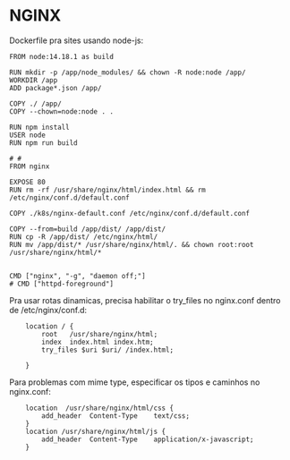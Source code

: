 <!-- 

ERRO 400 the plain http request was sent to https port 

Mesmo criando e adicionando o certificado no load balancer, dava o erro acima, só resolveu editando
o controlador do ingress, conforme este link: https://github.com/kubernetes/ingress-nginx/issues/5206

editei o ingress-nginx-controller, na linha 100, alterei de https para http

-->


# NGINX


Dockerfile pra sites usando node-js: 

```
FROM node:14.18.1 as build

RUN mkdir -p /app/node_modules/ && chown -R node:node /app/
WORKDIR /app
ADD package*.json /app/

COPY ./ /app/
COPY --chown=node:node . . 

RUN npm install 
USER node
RUN npm run build

# # 
FROM nginx

EXPOSE 80
RUN rm -rf /usr/share/nginx/html/index.html && rm /etc/nginx/conf.d/default.conf

COPY ./k8s/nginx-default.conf /etc/nginx/conf.d/default.conf

COPY --from=build /app/dist/ /app/dist/
RUN cp -R /app/dist/ /etc/nginx/html/ 
RUN mv /app/dist/* /usr/share/nginx/html/. && chown root:root /usr/share/nginx/html/*


CMD ["nginx", "-g", "daemon off;"]
# CMD ["httpd-foreground"]

```

Pra usar rotas dinamicas, precisa habilitar o try_files no nginx.conf dentro de /etc/nginx/conf.d: 

```
    location / {
        root   /usr/share/nginx/html;
        index  index.html index.htm;
        try_files $uri $uri/ /index.html;

    }

```

Para problemas com mime type, especificar os tipos e caminhos no nginx.conf: 

```
    location  /usr/share/nginx/html/css {
        add_header  Content-Type    text/css;
    }
    location /usr/share/nginx/html/js {
        add_header  Content-Type    application/x-javascript;
    }


```